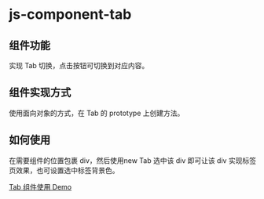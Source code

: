 # js-component-tab
## 组件功能
实现 Tab 切换，点击按钮可切换到对应内容。

## 组件实现方式
使用面向对象的方式，在 Tab 的 prototype 上创建方法。

## 如何使用
在需要组件的位置包裹 div，然后使用new Tab 选中该 div 即可让该 div 实现标签页效果，也可设置选中标签背景色。

[Tab 组件使用 Demo](https://aman-tang.github.io/js-component-tab/)
